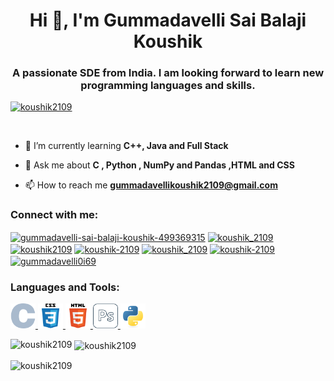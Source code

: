 <h1 align="center">Hi 👋, I'm Gummadavelli Sai Balaji Koushik</h1>
<h3 align="center">A passionate SDE from India. I am looking forward to learn new programming languages and skills.</h3>

<p align="left"> <a href="https://github.com/ryo-ma/github-profile-trophy"><img src="https://github-profile-trophy.vercel.app/?username=koushik2109" alt="koushik2109" /></a> </p>

<p align="left"> <a href="https://twitter.com/" target="blank"><img src="https://img.shields.io/twitter/follow/?logo=twitter&style=for-the-badge" alt="" /></a> </p>

- 🌱 I’m currently learning **C++, Java and Full Stack**

- 💬 Ask me about **C , Python , NumPy and Pandas ,HTML and CSS**

- 📫 How to reach me **gummadavellikoushik2109@gmail.com**

<h3 align="left">Connect with me:</h3>
<p align="left">
<a href="https://linkedin.com/in/gummadavelli-sai-balaji-koushik-499369315" target="blank"><img align="center" src="https://raw.githubusercontent.com/rahuldkjain/github-profile-readme-generator/master/src/images/icons/Social/linked-in-alt.svg" alt="gummadavelli-sai-balaji-koushik-499369315" height="30" width="40" /></a>
<a href="https://instagram.com/koushik_2109" target="blank"><img align="center" src="https://raw.githubusercontent.com/rahuldkjain/github-profile-readme-generator/master/src/images/icons/Social/instagram.svg" alt="koushik_2109" height="30" width="40" /></a>
<a href="https://www.codechef.com/users/koushik2109" target="blank"><img align="center" src="https://cdn.jsdelivr.net/npm/simple-icons@3.1.0/icons/codechef.svg" alt="koushik2109" height="30" width="40" /></a>
<a href="https://www.hackerrank.com/koushik-2109" target="blank"><img align="center" src="https://raw.githubusercontent.com/rahuldkjain/github-profile-readme-generator/master/src/images/icons/Social/hackerrank.svg" alt="koushik-2109" height="30" width="40" /></a>
<a href="https://codeforces.com/profile/koushik_2109" target="blank"><img align="center" src="https://raw.githubusercontent.com/rahuldkjain/github-profile-readme-generator/master/src/images/icons/Social/codeforces.svg" alt="koushik_2109" height="30" width="40" /></a>
<a href="https://www.leetcode.com/koushik-2109" target="blank"><img align="center" src="https://raw.githubusercontent.com/rahuldkjain/github-profile-readme-generator/master/src/images/icons/Social/leet-code.svg" alt="koushik-2109" height="30" width="40" /></a>
<a href="https://auth.geeksforgeeks.org/user/gummadavelli0i69" target="blank"><img align="center" src="https://raw.githubusercontent.com/rahuldkjain/github-profile-readme-generator/master/src/images/icons/Social/geeks-for-geeks.svg" alt="gummadavelli0i69" height="30" width="40" /></a>
</p>

<h3 align="left">Languages and Tools:</h3>
<p align="left"> <a href="https://www.cprogramming.com/" target="_blank" rel="noreferrer"> <img src="https://raw.githubusercontent.com/devicons/devicon/master/icons/c/c-original.svg" alt="c" width="40" height="40"/> </a> <a href="https://www.w3schools.com/css/" target="_blank" rel="noreferrer"> <img src="https://raw.githubusercontent.com/devicons/devicon/master/icons/css3/css3-original-wordmark.svg" alt="css3" width="40" height="40"/> </a> <a href="https://www.w3.org/html/" target="_blank" rel="noreferrer"> <img src="https://raw.githubusercontent.com/devicons/devicon/master/icons/html5/html5-original-wordmark.svg" alt="html5" width="40" height="40"/> </a> <a href="https://www.photoshop.com/en" target="_blank" rel="noreferrer"> <img src="https://raw.githubusercontent.com/devicons/devicon/master/icons/photoshop/photoshop-line.svg" alt="photoshop" width="40" height="40"/> </a> <a href="https://www.python.org" target="_blank" rel="noreferrer"> <img src="https://raw.githubusercontent.com/devicons/devicon/master/icons/python/python-original.svg" alt="python" width="40" height="40"/> </a> </p>

<p><img align="left" src="https://github-readme-stats.vercel.app/api/top-langs?username=koushik2109&show_icons=true&locale=en&layout=compact" alt="koushik2109" /></p>

<p>&nbsp;<img align="center" src="https://github-readme-stats.vercel.app/api?username=koushik2109&show_icons=true&locale=en" alt="koushik2109" /></p>

<p><img align="center" src="https://github-readme-streak-stats.herokuapp.com/?user=koushik2109&" alt="koushik2109" /></p>



<!--
**koushik2109/koushik2109** is a ✨ _special_ ✨ repository because its `README.md` (this file) appears on your GitHub profile.

Here are some ideas to get you started:

- 🔭 I’m currently working on ...
- 🌱 I’m currently learning ...
- 👯 I’m looking to collaborate on ...
- 🤔 I’m looking for help with ...
- 💬 Ask me about ...
- 📫 How to reach me: ...
- 😄 Pronouns: ...
- ⚡ Fun fact: ...
-->
